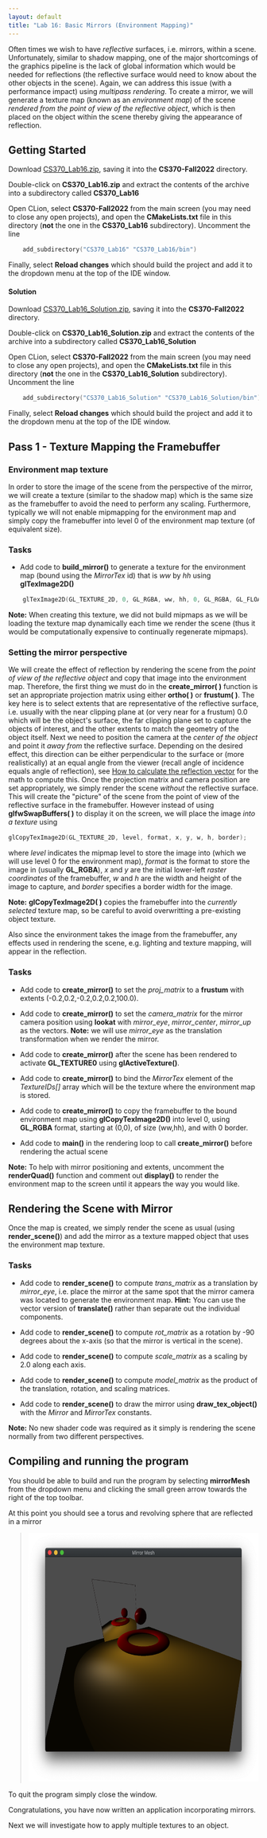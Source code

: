 ```yaml
---
layout: default
title: "Lab 16: Basic Mirrors (Environment Mapping)"
---
```


Often times we wish to have *reflective* surfaces, i.e. mirrors, within a scene. Unfortunately, similar to shadow mapping, one of the major shortcomings of the graphics pipeline is the lack of global information which would be needed for reflections (the reflective surface would need to know about the other objects in the scene). Again, we can address this issue (with a performance impact) using *multipass rendering*. To create a mirror, we will generate a texture map (known as an *environment map*) of the scene *rendered from the point of view of the reflective object*, which is then placed on the object within the scene thereby giving the appearance of reflection.

## Getting Started

Download [CS370\_Lab16.zip](src/CS370_Lab16.zip), saving it into the **CS370-Fall2022** directory.

Double-click on **CS370\_Lab16.zip** and extract the contents of the archive into a subdirectory called **CS370\_Lab16**

Open CLion, select **CS370-Fall2022** from the main screen (you may need to close any open projects), and open the **CMakeLists.txt** file in this directory (**not** the one in the **CS370\_Lab16** subdirectory). Uncomment the line

```cpp
	add_subdirectory("CS370_Lab16" "CS370_Lab16/bin")
```

Finally, select **Reload changes** which should build the project and add it to the dropdown menu at the top of the IDE window.

#### Solution

Download [CS370\_Lab16\_Solution.zip](sol/CS370_Lab16_Solution.zip), saving it into the **CS370-Fall2022** directory.

Double-click on **CS370\_Lab16\_Solution.zip** and extract the contents of the archive into a subdirectory called **CS370\_Lab16\_Solution**

Open CLion, select **CS370-Fall2022** from the main screen (you may need to close any open projects), and open the **CMakeLists.txt** file in this directory (**not** the one in the **CS370\_Lab16\_Solution** subdirectory). Uncomment the line

```cpp
	add_subdirectory("CS370_Lab16_Solution" "CS370_Lab16_Solution/bin")
```

Finally, select **Reload changes** which should build the project and add it to the dropdown menu at the top of the IDE window.

## Pass 1 - Texture Mapping the Framebuffer

### Environment map texture

In order to store the image of the scene from the perspective of the mirror, we will create a texture (similar to the shadow map) which is the same size as the framebuffer to avoid the need to perform any scaling. Furthermore, typically we will not enable mipmapping for the environment map and simply copy the framebuffer into level 0 of the environment map texture (of equivalent size). 

### Tasks

- Add code to **build\_mirror()** to generate a texture for the environment map (bound using the *MirrorTex* id) that is *ww* by *hh* using **glTexImage2D()**

```cpp
    glTexImage2D(GL_TEXTURE_2D, 0, GL_RGBA, ww, hh, 0, GL_RGBA, GL_FLOAT, NULL);
```

**Note:** When creating this texture, we did not build mipmaps as we will be loading the texture map dynamically each time we render the scene (thus it would be computationally expensive to continually regenerate mipmaps).

### Setting the mirror perspective

We will create the effect of reflection by rendering the scene from the *point of view of the reflective object* and copy that image into the environment map. Therefore, the first thing we must do in the **create\_mirror( )** function is set an appropriate projection matrix using either **ortho( )** or **frustum( )**. The key here is to select extents that are representative of the reflective surface, i.e. usually with the near clipping plane at (or very near for a frustum) 0.0 which will be the object's surface, the far clipping plane set to capture the objects of interest, and the other extents to match the geometry of the object itself. Next we need to position the camera at the *center of the object* and point it *away from* the reflective surface. Depending on the desired effect, this direction can be either perpendicular to the surface or (more realistically) at an equal angle from the viewer (recall angle of incidence equals angle of reflection), see [How to calculate the reflection vector](https://www.fabrizioduroni.it/2017/08/25/how-to-calculate-reflection-vector/) for the math to compute this. Once the projection matrix and camera position are set appropriately, we simply render the scene *without* the reflective surface. This will create the "picture" of the scene from the point of view of the reflective surface in the framebuffer. However instead of using **glfwSwapBuffers( )** to display it on the screen, we will place the image *into a texture* using

```cpp
glCopyTexImage2D(GL_TEXTURE_2D, level, format, x, y, w, h, border);
```

where *level* indicates the mipmap level to store the image into (which we will use level 0 for the environment map), *format* is the format to store the image in (usually **GL\_RGBA**), *x* and *y* are the initial lower-left *raster coordinates* of the framebuffer, *w* and *h* are the width and height of the image to capture, and *border* specifies a border width for the image.

**Note:** **glCopyTexImage2D( )** copies the framebuffer into the *currently selected* texture map, so be careful to avoid overwritting a pre-existing object texture.

Also since the environment takes the image from the framebuffer, any effects used in rendering the scene, e.g. lighting and texture mapping, will appear in the reflection.

### Tasks

- Add code to **create\_mirror()** to set the *proj\_matrix* to a **frustum** with extents (-0.2,0.2,-0.2,0.2,0.2,100.0).

- Add code to **create\_mirror()** to set the *camera\_matrix* for the mirror camera position using **lookat** with *mirror_eye*, *mirror_center*, *mirror_up* as the vectors. **Note:** we will use *mirror_eye* as the translation transformation when we render the mirror.

- Add code to **create\_mirror()** after the scene has been rendered to activate **GL_TEXTURE0** using **glActiveTexture()**.

- Add code to **create\_mirror()** to bind the *MirrorTex* element of the *TextureIDs[]* array which will be the texture where the environment map is stored.

- Add code to **create\_mirror()** to copy the framebuffer to the bound environment map using **glCopyTexImage2D()** into level 0, using **GL_RGBA** format, starting at (0,0), of size (ww,hh), and with 0 border.

- Add code to **main()** in the rendering loop to call **create\_mirror()** before rendering the actual scene

**Note:** To help with mirror positioning and extents, uncomment the **renderQuad()** function and comment out **display()** to render the environment map to the screen until it appears the way you would like.

## Rendering the Scene with Mirror

Once the map is created, we simply render the scene as usual (using **render\_scene()**) and add the mirror as a texture mapped object that uses the environment map texture.

### Tasks

- Add code to **render\_scene()** to compute *trans\_matrix* as a translation by *mirror\_eye*, i.e. place the mirror at the same spot that the mirror camera was located to generate the environment map. **Hint:** You can use the vector version of **translate()** rather than separate out the individual components.

- Add code to **render\_scene()** to compute *rot\_matrix* as a rotation by -90 degrees about the x-axis (so that the mirror is vertical in the scene).

- Add code to **render\_scene()** to compute *scale\_matrix* as a scaling by 2.0 along each axis.

- Add code to **render\_scene()** to compute *model\_matrix* as the product of the translation, rotation, and scaling matrices.

- Add code to **render\_scene()** to draw the mirror using **draw_tex_object()** with the *Mirror* and *MirrorTex* constants.

**Note:** No new shader code was required as it simply is rendering the scene normally from two different perspectives.

## Compiling and running the program

You should be able to build and run the program by selecting **mirrorMesh** from the dropdown menu and clicking the small green arrow towards the right of the top toolbar.

At this point you should see a torus and revolving sphere that are reflected in a mirror

> <img src="images/lab16/mirrorMesh.png" alt="Mirror Mesh Window" height="500"/>

To quit the program simply close the window.

Congratulations, you have now written an application incorporating mirrors.

Next we will investigate how to apply multiple textures to an object.
